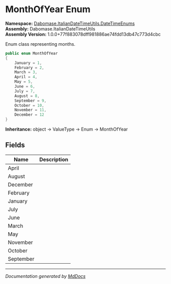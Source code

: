 ﻿<!--  
  <auto-generated>   
    The contents of this file were generated by a tool.  
    Changes to this file may be list if the file is regenerated  
  </auto-generated>   
-->

# MonthOfYear Enum

**Namespace:** [Dabomase.ItalianDateTimeUtils.DateTimeEnums](../index.md)  
**Assembly:** Dabomase.ItalianDateTimeUtils  
**Assembly Version:** 1.0.0+77f883078dff981886ae74fdd13db47c773d4cbc

Enum class representing months.

```csharp
public enum MonthOfYear
{
    January = 1,
    February = 2,
    March = 3,
    April = 4,
    May = 5,
    June = 6,
    July = 7,
    August = 8,
    September = 9,
    October = 10,
    November = 11,
    December = 12
}
```

**Inheritance:** object → ValueType → Enum → MonthOfYear

## Fields

| Name      | Description |
| --------- | ----------- |
| April     |             |
| August    |             |
| December  |             |
| February  |             |
| January   |             |
| July      |             |
| June      |             |
| March     |             |
| May       |             |
| November  |             |
| October   |             |
| September |             |

___

*Documentation generated by [MdDocs](https://github.com/ap0llo/mddocs)*
